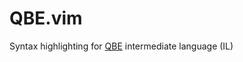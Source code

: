 QBE.vim
=======

Syntax highlighting for [QBE][] intermediate language (IL)

[QBE]: https://c9x.me/compile
